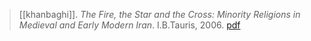 > [[khanbaghi]]. *The Fire, the Star and the Cross: Minority Religions in Medieval and Early Modern Iran*. I.B.Tauris, 2006. [pdf](a/a-khanbaghi2006.pdf)